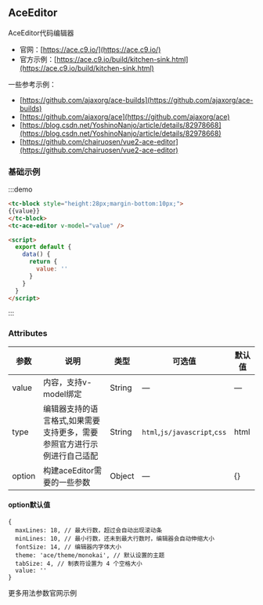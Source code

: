 ## AceEditor

AceEditor代码编辑器

- 官网：[https://ace.c9.io/](https://ace.c9.io/)
- 官方示例：[https://ace.c9.io/build/kitchen-sink.html](https://ace.c9.io/build/kitchen-sink.html)

一些参考示例：
- [https://github.com/ajaxorg/ace-builds](https://github.com/ajaxorg/ace-builds)
- [https://github.com/ajaxorg/ace](https://github.com/ajaxorg/ace)
- [https://blog.csdn.net/YoshinoNanjo/article/details/82978668](https://blog.csdn.net/YoshinoNanjo/article/details/82978668)
- [https://github.com/chairuosen/vue2-ace-editor](https://github.com/chairuosen/vue2-ace-editor)

### 基础示例
:::demo
```html
<tc-block style="height:28px;margin-bottom:10px;">
{{value}}
</tc-block>
<tc-ace-editor v-model="value" />

<script>
  export default {
    data() {
      return {
        value: ''
      }
    }
  }
</script>
```
:::

### Attributes

| 参数 | 说明 | 类型 | 可选值 | 默认值   |
| --- |--- |--- |--- |--- |
| value | 内容，支持v-model绑定 | String | — | — |
| type | 编辑器支持的语言格式,如果需要支持更多，需要参照官方进行示例进行自己适配 | String | `html`,`js/javascript`,`css` | html |
| option | 构建aceEditor需要的一些参数 | Object | — | {} |

#### option默认值
```
{
  maxLines: 18, // 最大行数，超过会自动出现滚动条
  minLines: 10, // 最小行数，还未到最大行数时，编辑器会自动伸缩大小
  fontSize: 14, // 编辑器内字体大小
  theme: 'ace/theme/monokai', // 默认设置的主题
  tabSize: 4, // 制表符设置为 4 个空格大小
  value: ''
}
```
更多用法参数官网示例
